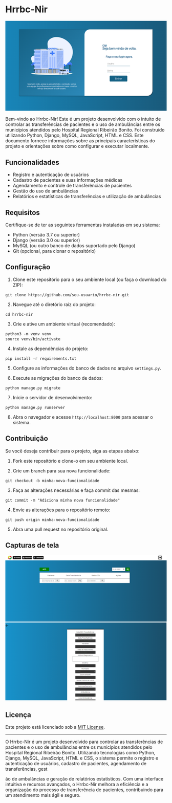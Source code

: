 # Hrrbc-Nir

![Captura de tela 1](path/a3.png)

Bem-vindo ao Hrrbc-Nir! Este é um projeto desenvolvido com o intuito de controlar as transferências de pacientes e o uso de ambulâncias entre os municípios atendidos pelo Hospital Regional Ribeirão Bonito. Foi construído utilizando Python, Django, MySQL, JavaScript, HTML e CSS. Este documento fornece informações sobre as principais características do projeto e orientações sobre como configurar e executar localmente.

## Funcionalidades

- Registro e autenticação de usuários
- Cadastro de pacientes e suas informações médicas
- Agendamento e controle de transferências de pacientes
- Gestão do uso de ambulâncias
- Relatórios e estatísticas de transferências e utilização de ambulâncias

## Requisitos

Certifique-se de ter as seguintes ferramentas instaladas em seu sistema:

- Python (versão 3.7 ou superior)
- Django (versão 3.0 ou superior)
- MySQL (ou outro banco de dados suportado pelo Django)
- Git (opcional, para clonar o repositório)

## Configuração

1. Clone este repositório para o seu ambiente local (ou faça o download do ZIP):

```
git clone https://github.com/seu-usuario/hrrbc-nir.git
```

2. Navegue até o diretório raiz do projeto:

```
cd hrrbc-nir
```

3. Crie e ative um ambiente virtual (recomendado):

```
python3 -m venv venv
source venv/bin/activate
```

4. Instale as dependências do projeto:

```
pip install -r requirements.txt
```

5. Configure as informações do banco de dados no arquivo `settings.py`.

6. Execute as migrações do banco de dados:

```
python manage.py migrate
```

7. Inicie o servidor de desenvolvimento:

```
python manage.py runserver
```

8. Abra o navegador e acesse `http://localhost:8000` para acessar o sistema.

## Contribuição

Se você deseja contribuir para o projeto, siga as etapas abaixo:

1. Fork este repositório e clone-o em seu ambiente local.

2. Crie um branch para sua nova funcionalidade:

```
git checkout -b minha-nova-funcionalidade
```

3. Faça as alterações necessárias e faça commit das mesmas:

```
git commit -m "Adiciona minha nova funcionalidade"
```

4. Envie as alterações para o repositório remoto:

```
git push origin minha-nova-funcionalidade
```

5. Abra uma pull request no repositório original.

## Capturas de tela

![Captura de tela 1](path/a1.png)
![Captura de tela 2](path/a2.png)

## Licença

Este projeto está licenciado sob a [MIT License](LICENSE).

---
O Hrrbc-Nir é um projeto desenvolvido para controlar as transferências de pacientes e o uso de ambulâncias entre os municípios atendidos pelo Hospital Regional Ribeirão Bonito. Utilizando tecnologias como Python, Django, MySQL, JavaScript, HTML e CSS, o sistema permite o registro e autenticação de usuários, cadastro de pacientes, agendamento de transferências, gest

ão de ambulâncias e geração de relatórios estatísticos. Com uma interface intuitiva e recursos avançados, o Hrrbc-Nir melhora a eficiência e a organização do processo de transferência de pacientes, contribuindo para um atendimento mais ágil e seguro.